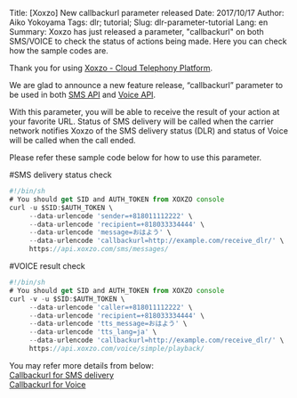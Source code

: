 Title: [Xoxzo] New callbackurl parameter released
Date: 2017/10/17
Author: Aiko Yokoyama
Tags: dlr; tutorial;
Slug: dlr-parameter-tutorial
Lang: en
Summary: Xoxzo has just released a parameter, "callbackurl" on both SMS/VOICE to check the status of actions being made. Here you can check how the sample codes are.

Thank you for using [Xoxzo - Cloud Telephony Platform](https://www.xoxzo.com/en/).

We are glad to announce a new feature release, “callbackurl” parameter to be used in both [SMS API](http://docs.xoxzo.com/en/sms.html) and [Voice API](http://docs.xoxzo.com/en/voice.html).

With this parameter, you will be able to receive the result of your action at your favorite URL. Status of SMS delivery will be called when the carrier network notifies Xoxzo of the SMS delivery status (DLR) and status of Voice will be called when the call ended.

Please refer these sample code below for how to use this parameter.

#SMS delivery status check
```javascript
#!/bin/sh
# You should get SID and AUTH_TOKEN from XOXZO console
curl -u $SID:$AUTH_TOKEN \
     --data-urlencode 'sender=+818011112222' \
     --data-urlencode 'recipient=+818033334444' \
     --data-urlencode 'message=おはよう' \
     --data-urlencode 'callbackurl=http://example.com/receive_dlr/' \
     https://api.xoxzo.com/sms/messages/
```
#VOICE result check
```javascript
#!/bin/sh
# You should get SID and AUTH_TOKEN from XOXZO console
curl -v -u $SID:$AUTH_TOKEN \
     --data-urlencode 'caller=+818011112222' \
     --data-urlencode 'recipient=+818033334444' \
     --data-urlencode 'tts_message=おはよう' \
     --data-urlencode 'tts_lang=ja' \
     --data-urlencode 'callbackurl=http://example.com/receive_dlr/' \
     https://api.xoxzo.com/voice/simple/playback/
```


You may refer more details from below:<br>
[Callbackurl for SMS delivery](http://docs.xoxzo.com/en/sms.html)<br>
[Callbackurl for Voice](http://docs.xoxzo.com/en/voice.html)
